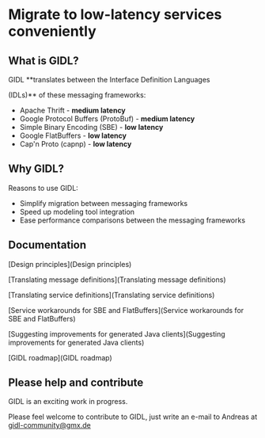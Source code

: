 # Migrate to low-latency services conveniently

## What is GIDL?
GIDL **translates between the Interface Definition Languages 

(IDLs)** of these messaging frameworks:
- Apache Thrift - **medium latency**
- Google Protocol Buffers (ProtoBuf) - **medium latency**
- Simple Binary Encoding (SBE) - **low latency**
- Google FlatBuffers - **low latency**
- Cap'n Proto (capnp) - **low latency**

## Why GIDL?
Reasons to use GIDL:
- Simplify migration between messaging frameworks
- Speed up modeling tool integration
- Ease performance comparisons between the messaging frameworks

## Documentation
[Design principles](Design principles)

[Translating message definitions](Translating message definitions)

[Translating service definitions](Translating service definitions)

[Service workarounds for SBE and FlatBuffers](Service workarounds for SBE and FlatBuffers)

[Suggesting improvements for generated Java clients](Suggesting improvements for generated Java clients)

[GIDL roadmap](GIDL roadmap)


## Please help and contribute
GIDL is an exciting work in progress.

Please feel welcome to contribute to GIDL, just write an e-mail to Andreas at gidl-community@gmx.de 
